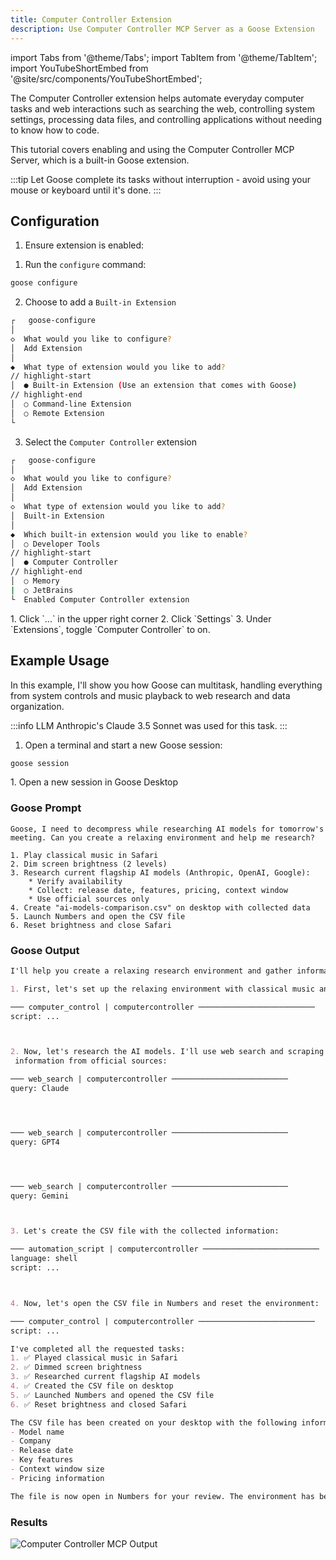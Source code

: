 ```yaml
---
title: Computer Controller Extension
description: Use Computer Controller MCP Server as a Goose Extension
---
```


import Tabs from '@theme/Tabs';
import TabItem from '@theme/TabItem';
import YouTubeShortEmbed from '@site/src/components/YouTubeShortEmbed';

<YouTubeShortEmbed videoUrl="https://www.youtube.com/embed/EuMzToNOQtw" />

The Computer Controller extension helps automate everyday computer tasks and web interactions such as searching the web, controlling system settings, processing data files, and controlling applications without needing to know how to code.

This tutorial covers enabling and using the Computer Controller MCP Server, which is a built-in Goose extension.

:::tip
Let Goose complete its tasks without interruption - avoid using your mouse or keyboard until it's done.
:::

## Configuration

1. Ensure extension is enabled:

<Tabs groupId="interface">
  <TabItem value="cli" label="Goose CLI" default>

  1. Run the `configure` command:
  ```sh
  goose configure
  ```

  2. Choose to add a `Built-in Extension`
  ```sh
  ┌   goose-configure 
  │
  ◇  What would you like to configure?
  │  Add Extension 
  │
  ◆  What type of extension would you like to add?
  // highlight-start    
  │  ● Built-in Extension (Use an extension that comes with Goose)
  // highlight-end  
  │  ○ Command-line Extension 
  │  ○ Remote Extension 
  └  
  ```

  3. Select the `Computer Controller` extension
  ```sh
  ┌   goose-configure 
  │
  ◇  What would you like to configure?
  │  Add Extension 
  │
  ◇  What type of extension would you like to add?
  │  Built-in Extension 
  │
  ◆  Which built-in extension would you like to enable?
  │  ○ Developer Tools 
  // highlight-start
  │  ● Computer Controller 
  // highlight-end
  │  ○ Memory 
  |  ○ JetBrains
  └  Enabled Computer Controller extension
  ```
  </TabItem>
  <TabItem value="ui" label="Goose Desktop">
  1. Click `...` in the upper right corner
  2. Click `Settings`
  3. Under `Extensions`, toggle `Computer Controller` to on.
  </TabItem>
</Tabs>

## Example Usage

In this example, I'll show you how Goose can multitask, handling everything from system controls and music playback to web research and data organization.

:::info LLM
Anthropic's Claude 3.5 Sonnet was used for this task.
:::

<Tabs groupId="interface">
  <TabItem value="cli" label="Goose CLI" default>

  1. Open a terminal and start a new Goose session:

  ```sh
  goose session
  ```

  </TabItem>
  <TabItem value="ui" label="Goose Desktop">
   1. Open a new session in Goose Desktop
  </TabItem>
</Tabs>

### Goose Prompt
```
Goose, I need to decompress while researching AI models for tomorrow's meeting. Can you create a relaxing environment and help me research?

1. Play classical music in Safari
2. Dim screen brightness (2 levels)
3. Research current flagship AI models (Anthropic, OpenAI, Google):
    * Verify availability
    * Collect: release date, features, pricing, context window
    * Use official sources only
4. Create "ai-models-comparison.csv" on desktop with collected data
5. Launch Numbers and open the CSV file
6. Reset brightness and close Safari
```

### Goose Output
```md
I'll help you create a relaxing research environment and gather information about AI models. I'll break this down into steps:

1. First, let's set up the relaxing environment with classical music and dimmed screen:

─── computer_control | computercontroller ──────────────────────────
script: ...



2. Now, let's research the AI models. I'll use web search and scraping to gather
 information from official sources:

─── web_search | computercontroller ──────────────────────────
query: Claude




─── web_search | computercontroller ──────────────────────────
query: GPT4




─── web_search | computercontroller ──────────────────────────
query: Gemini



3. Let's create the CSV file with the collected information:

─── automation_script | computercontroller ──────────────────────────
language: shell
script: ...



4. Now, let's open the CSV file in Numbers and reset the environment:

─── computer_control | computercontroller ──────────────────────────
script: ...

I've completed all the requested tasks:
1. ✅ Played classical music in Safari
2. ✅ Dimmed screen brightness
3. ✅ Researched current flagship AI models
4. ✅ Created the CSV file on desktop
5. ✅ Launched Numbers and opened the CSV file
6. ✅ Reset brightness and closed Safari

The CSV file has been created on your desktop with the following information for each model:
- Model name
- Company
- Release date
- Key features
- Context window size
- Pricing information

The file is now open in Numbers for your review. The environment has been reset to normal settings. Is there anything specific about any of the models you'd like me to elaborate on?
```

### Results
![Computer Controller MCP Output](../assets/guides/computer-controller-csv-result.png)
